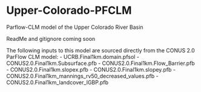 # Upper-Colorado-PFCLM
Parflow-CLM model of the Upper Colorado River Basin 
  
ReadMe and gitignore coming soon

The following inputs to this model are sourced directly from the CONUS 2.0 ParFlow CLM model:
    - UCRB.Final1km.domain.pfsol
    - CONUS2.0.Final1km.Subsurface.pfb
    - CONUS2.0.Final1km.Flow_Barrier.pfb
    - CONUS2.0.Final1km.slopex.pfb
    - CONUS2.0.Final1km.slopey.pfb
    - CONUS2.0.Final1km_mannings_rv50_decreased_values.pfb
    - CONUS2.0.Final1km_landcover_IGBP.pfb

